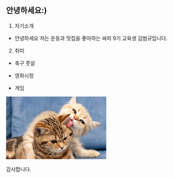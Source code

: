## 안녕하세요:)

1. 자기소개 
- 안녕하세요 저는 운동과 맛집을 좋아하는 싸피 9기 교육생 김범규입니다.
   
   

2. 취미
- 축구 풋살

- 영화시청

- 게임



<img src="README_assets/84363b5332d1333373f1506aa0ff6773fe65b896.jpg" title="" alt="image.jpg" width="274">



감사합니다.
